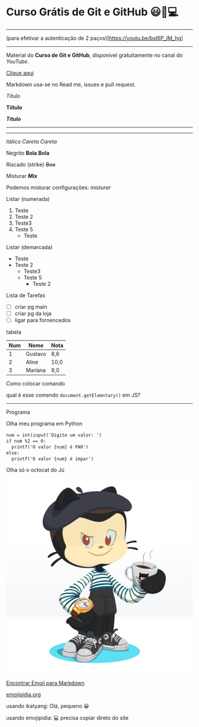 # Curso Grátis de Git e GitHub 😃🥰💻


****
(para efetivar a autenticação de 2 paços)[https://youtu.be/bsI6P_IM_hg]


****

Material do **Curso de Git e GitHub**, disponível gratuitamente no canal do *YouTube*.


[Clique aqui](https://www.youtube.com/watch?v=xEKo29OWILE&list=PLHz_AreHm4dm7ZULPAmadvNhH6vk9oNZA)


Markdown usa-se no Read me, issues e pull request.



*Título*

**Tiítulo**

***Título***

---

***

itálico
_Careta_
*Careta*

Negrito
__Bola__
**Bola**

Riscado (strike)
~~Boa~~

Misturar
_**Mix**_




Podemos misturar configurações:
_*misturar*_

Listar (numerada)
1. Teste
0. Teste 2
  1. Teste3
  1. Teste 5
      * Teste 
      
Listar (demarcada) 
* Teste
* Teste 2
  * Teste3
  * Teste 5
      * Teste 2
      
      
Lista de Tarefas

- [ ] criar pg main
- [ ] criar pg da loja
- [ ] ligar para fornencedos

tabela

Num | Nome | Nota
---|---|---
1|Gustavo|8,6
2|Aline|10,0
3|Mariana|9,0

Como colocar comando 

qual é esse comendo `document.getElemntary()` em JS?

****

Programa

Olha meu programa em Python

````
num = int(input('Digite um valor: ')
if num %2 == 0:
  printf('O valor {num} é PAR')
else:
  printf('O valor {num} é impar')

````
Olha só o octocat do Jú

![fotinho](https://github.com/robertacristinaabreu01/git-github/blob/master/juju.PNG)

[Encontrar Emoji para Markdown](https://github.com/ikatyang/emoji-cheat-sheet)

[emojipidia.org](https://emojipedia.org/)

usando ikatyang: Olá, pequeno :grinning:

usando emojipidia: 💻 precisa copiar direto do site 
